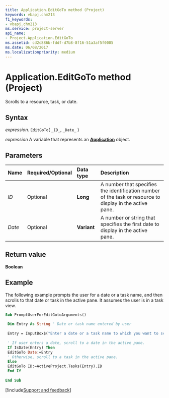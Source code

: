```yaml
---
title: Application.EditGoTo method (Project)
keywords: vbapj.chm213
f1_keywords:
- vbapj.chm213
ms.service: project-server
api_name:
- Project.Application.EditGoTo
ms.assetid: cd2c886b-fddf-d7b8-8f16-51a3af5f0005
ms.date: 06/08/2017
ms.localizationpriority: medium
---
```



# Application.EditGoTo method (Project)

Scrolls to a resource, task, or date.


## Syntax

_expression_. `EditGoTo`( `_ID_`, `_Date_` )

_expression_ A variable that represents an **[Application](Project.Application.md)** object.


## Parameters



|Name|Required/Optional|Data type|Description|
|:-----|:-----|:-----|:-----|
| _ID_|Optional|**Long**|A number that specifies the identification number of the task or resource to display in the active pane.|
| _Date_|Optional|**Variant**|A number or string that specifies the first date to display in the active pane.|

## Return value

 **Boolean**


## Example

The following example prompts the user for a date or a task name, and then scrolls to that date or task in the active pane. It assumes the user is in a task view.


```vb
Sub PromptUserForEditGotoArguments() 
 
 Dim Entry As String ' Date or task name entered by user 
 
 Entry = InputBox$("Enter a date or a task name to which you want to scroll in the active pane.") 
 
 ' If user enters a date, scroll to a date in the active pane. 
 If IsDate(Entry) Then 
 EditGoTo Date:=Entry 
 ' Otherwise, scroll to a task in the active pane. 
 Else 
 EditGoTo ID:=ActiveProject.Tasks(Entry).ID 
 End If 
 
End Sub
```

[!include[Support and feedback](~/includes/feedback-boilerplate.md)]